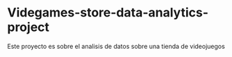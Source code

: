 # Videgames-store-data-analytics-project
Este proyecto es sobre el analisis de datos sobre una tienda de videojuegos
